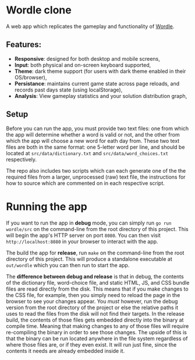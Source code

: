 # Wordle clone

A web app which replicates the gameplay and functionality of [Wordle](https://www.powerlanguage.co.uk/wordle).

## Features:

* **Responsive**: designed for both desktop and mobile screens,
* **Input**: both physical and on-screen keyboard supported,
* **Theme**: dark theme support (for users with dark theme enabled in their OS/browser),
* **Persistance**: maintains current game state across page reloads, and records past days state (using localStorage),
* **Analysis**: View gameplay statistics and your solution distribution graph,


## Setup

Before you can run the app, you must provide two text files: one from which the app will determine whether a word is valid or not, and the other from which the app will choose a new word for eath day from. These two text files are both in the same format: one 5-letter word per line, and should be located at `src/data/dictionary.txt` and `src/data/word_choices.txt` respectively.

The repo also includes two scripts which can each generate one of the the required files from a larger, unprocessed (raw) text file, the instructions for how to source which are commented on in each respective script.

# Running the app

If you want to run the app in **debug** mode, you can simply run `go run wordle/src` on the command-line from the root directory of this project. This will begin the app's HTTP server on port `8080`. You can then visit `http://localhost:8080` in your browser to interact with the app.

The build the app for **release**, run `make` on the command-line from the root directory of this project. This will produce a standalone executable at `out/wordle` which you can then run to start the app.

The **difference between debug and release** is that in debug, the contents of the dictionary file, word-choice file, and static HTML, JS, and CSS bundle files are read directly from the disk. This means that if you make changes to the CSS file, for example, then you simply need to reload the page in the browser to see your changes appear. You _must_ however, run the debug version from the root directory of the project or else the relative paths it uses to read the files from the disk will not find their targets. In the release build, the contents of those files gets embedded directly into the binary at compile time. Meaning that making changes to any of those files will require re-compiling the binary in order to see those changes. The upside of this is that the binary can be run located anywhere in the file system regardless of where those files are, or if they even exist. It will run just fine, since the contents it needs are already embedded inside it.
